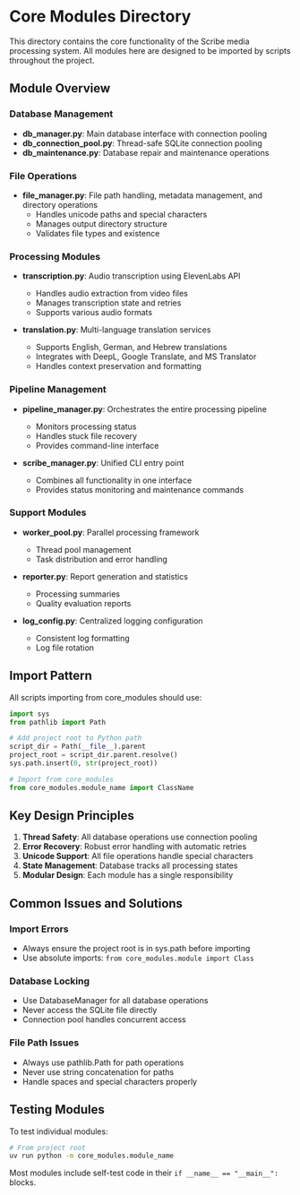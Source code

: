 # Core Modules Directory

This directory contains the core functionality of the Scribe media processing system. All modules here are designed to be imported by scripts throughout the project.

## Module Overview

### Database Management
- **db_manager.py**: Main database interface with connection pooling
- **db_connection_pool.py**: Thread-safe SQLite connection pooling
- **db_maintenance.py**: Database repair and maintenance operations

### File Operations
- **file_manager.py**: File path handling, metadata management, and directory operations
  - Handles unicode paths and special characters
  - Manages output directory structure
  - Validates file types and existence

### Processing Modules
- **transcription.py**: Audio transcription using ElevenLabs API
  - Handles audio extraction from video files
  - Manages transcription state and retries
  - Supports various audio formats

- **translation.py**: Multi-language translation services
  - Supports English, German, and Hebrew translations
  - Integrates with DeepL, Google Translate, and MS Translator
  - Handles context preservation and formatting

### Pipeline Management
- **pipeline_manager.py**: Orchestrates the entire processing pipeline
  - Monitors processing status
  - Handles stuck file recovery
  - Provides command-line interface

- **scribe_manager.py**: Unified CLI entry point
  - Combines all functionality in one interface
  - Provides status monitoring and maintenance commands

### Support Modules
- **worker_pool.py**: Parallel processing framework
  - Thread pool management
  - Task distribution and error handling

- **reporter.py**: Report generation and statistics
  - Processing summaries
  - Quality evaluation reports

- **log_config.py**: Centralized logging configuration
  - Consistent log formatting
  - Log file rotation

## Import Pattern

All scripts importing from core_modules should use:

```python
import sys
from pathlib import Path

# Add project root to Python path
script_dir = Path(__file__).parent
project_root = script_dir.parent.resolve()
sys.path.insert(0, str(project_root))

# Import from core_modules
from core_modules.module_name import ClassName
```

## Key Design Principles

1. **Thread Safety**: All database operations use connection pooling
2. **Error Recovery**: Robust error handling with automatic retries
3. **Unicode Support**: All file operations handle special characters
4. **State Management**: Database tracks all processing states
5. **Modular Design**: Each module has a single responsibility

## Common Issues and Solutions

### Import Errors
- Always ensure the project root is in sys.path before importing
- Use absolute imports: `from core_modules.module import Class`

### Database Locking
- Use DatabaseManager for all database operations
- Never access the SQLite file directly
- Connection pool handles concurrent access

### File Path Issues
- Always use pathlib.Path for path operations
- Never use string concatenation for paths
- Handle spaces and special characters properly

## Testing Modules

To test individual modules:
```bash
# From project root
uv run python -m core_modules.module_name
```

Most modules include self-test code in their `if __name__ == "__main__":` blocks.